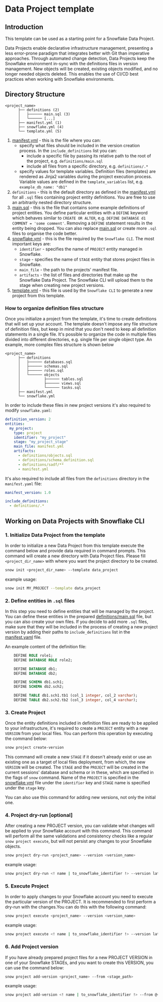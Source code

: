 # Data Project template

## Introduction

This template can be used as a starting point for a Snowflake Data Project.

Data Projects enable declarative infrastructure management, presenting a less error-prone paradigm
that integrates better with Git than imperative approaches. Through automated change detection, Data
Projects keep the Snowflake environment in-sync with the definitions files in version management.
New objects will be created, existing objects modified, and no longer needed objects deleted.
This enables the use of CI/CD best practices when working with Snowflake environments.

## Directory Structure

```
<project_name>
      ├── definitions (2)
      │   ├────── main.sql (3)
      │   └────── [...]
      ├── manifest.yml (1)
      ├── snowflake.yml (4)
      └── template.yml (5)
```

1. [manifest.yml][manifest] - this is the file where you can:
    * specify what files should be included in the version creation process. In the `include_definitions` list you can:
      * include a specific file by passing its relative path to the root of the project, e.g. `definitions/main.sql`
      * include all files from a specific directory, e.g. `definitions/.*`
    * specify values for template variables. Definition files (templates) are rendered as Jinja2 variables during the project execution process. Variable values are defined in the `template_variables` list, e.g. `example_db_name: "db1"`
2. `definitions` - this is the default directory as defined in the [manifest.yml][manifest] for all `.sql` files containing project entity definitions. You are free to use an arbitrarily nested directory structure.
3. [main.sql][main.sql] - this is the file that contains some example definitions of project entities. You define particular entities with a `DEFINE` keyword which behaves similar to `CREATE OR ALTER`, e.g. `DEFINE DATABASE d1 COMMENT = 'some comment'`. Removing a `DEFINE` statement results in the entity being dropped. You can also replace [main.sql][main.sql] or create more `.sql` files to organise the code better.
4. [snowflake.yml][snowflake] - this is the file required by the `Snowflake CLI`. The most important keys are:
    * `identifier` - specifies the name of `PROJECT` entity managed in Snowflake.
    * `stage` - specifies the name of `STAGE` entity that stores project files in Snowflake.
    * `main_file` - the path to the projects' manifest file.
    * `artifacts` - the list of files and directories that make up the Snowflake Data Project. The Snowflake CLI will upload them to the stage when creating new project versions.
5. [template.yml][template] - this file is used by the `Snowflake CLI` to generate a new project from this template.

### How to organize definition files structure

Once you initialize a project from the template, it's time to create definitions that will set up your
account. The template doesn't impose any file structure of definition files, but keep in mind that you
don't need to keep all definition statements in a single file. It's possible to organize the code in
multiple files divided into different directories, e.g. single file per single object type. An example,
more complex files structure is shown below

```
<project_name>
      ├── definitions
      │   ├────── databases.sql
      │   ├────── schemas.sql
      │   ├────── roles.sql
      │   └────── objects
      │           ├────── tables.sql
      │           ├────── views.sql
      │           └────── tasks.sql
      ├── manifest.yml
      └── snowflake.yml
```

In order to include these files in new project versions it's also required to modify `snowflake.yaml`:

```yaml
definition_version: 2
entities:
  my_project:
    type: project
    identifier: "my_project"
    stage: "my_project_stage"
    main_file: manifest.yml
    artifacts:
      - definitions/objects.sql
      - definitions/schema_definition.sql
      - definitions/sadf/**
      - manifest.yml
```

It's also  required to include all files from the `definitions` directory in the `manifest.yaml` file:

```yaml
manifest_version: 1.0

include_definitions:
  - definitions/.*
```

## Working on Data Projects with Snowflake CLI

### 1. Initialize Data Project from the template

In order to initialize a new Data Project from this template execute the command below and provide data required in command prompts. This command will create a new directory with Data Project files. Please fill `<project_dir_name>` with where you want the project directory to be created.

```bash
snow init <project_dir_name> --template data_project
```

example usage:

```bash
snow init MY_PROJECT --template data_project
```

### 2. Define entities in `.sql` files

In this step you need to define entities that will be managed by the project. You can define these
entities in the prepared [definitions/main.sql][main.sql] file, but you can also create your own files. If you
decide to add more `.sql` files, make sure that they will be included in the process of creating a new
project version by adding their paths to `include_definitions` list in the [manifest.yaml][manifest] file.

An example content of the definition file:
```sql
    DEFINE ROLE role1;
    DEFINE DATABASE ROLE role2;

    DEFINE DATABASE db1;
    DEFINE DATABASE db2;

    DEFINE SCHEMA db1.sch1;
    DEFINE SCHEMA db2.sch2;

    DEFINE TABLE db1.sch1.tb1 (col_1 integer, col_2 varchar);
    DEFINE TABLE db2.sch2.tb2 (col_3 integer, col_4 varchar);
```

### 3. Create Project

Once the entity definitions included in definition files are ready to be applied to your infrastructure,
it's required to create a `PROJECT` entity with a new `VERSION` from your local files. You can perform this
operation by executing the command below:

```bash
snow project create-version
```

This command will create a new `STAGE` if it doesn't already exist or use an existing one as a target
of local files deployment, from which, the new `VERSION` will be created. The `STAGE` and the `PROJECT`
will be created in the current sessions' database and schema or in these, which are specified in the
flags of `snow` command. Name of the `PROJECT` is specified in the [snowflake.yml][snowflake] file under the `identifier`
key and `STAGE` name is specified under the `stage` key.

You can also use this command for adding new versions, not only the initial one.

### 4. Project dry-run [optional]

After creating a new PROJECT version, you can validate what changes will be applied to your Snowflake
account with this command. This command will perform all the same validations and consistency checks
like a regular `snow project execute`, but will not persist any changes to your Snowflake objects.

```bash
snow project dry-run <project_name> --version <version_name>
```

example usage:

```bash
snow project dry-run <! name | to_snowflake_identifier !> --version latest
```

### 5. Execute Project

In order to apply changes to your Snowflake account you need to execute the particular version of
the PROJECT. It is recommended to first perform a dry-run with the changes.You can do this with the
following command:

```bash
snow project execute <project_name> --version <version_name>
```

example usage:

```bash
snow project execute <! name | to_snowflake_identifier !> --version latest
```

### 6. Add Project version

If you have already prepared project files for a new PROJECT VERSION in one of your Snowflake STAGEs,
and you want to create this VERSION, you can use the command below:

```bash
snow project add-version <project_name> --from <stage_path>
```

example usage:

```bash
snow project add-version <! name | to_snowflake_identifier !> --from @<! stage | to_snowflake_identifier !>
```

[manifest]: ./manifest.yml
[snowflake]: ./snowflake.yml
[main.sql]: ./definitions/main.sql
[template]: ./template.yml
